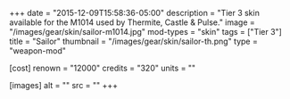 +++
date = "2015-12-09T15:58:36-05:00"
description = "Tier 3 skin available for the M1014 used by Thermite, Castle & Pulse."
image = "/images/gear/skin/sailor-m1014.jpg"
mod-types = "skin"
tags = ["Tier 3"]
title = "Sailor"
thumbnail = "/images/gear/skin/sailor-th.png"
type = "weapon-mod"

[cost]
  renown = "12000"
  credits = "320"
  units = ""

[images]
  alt = ""
  src = ""
+++
